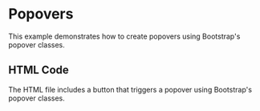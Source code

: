 # Popovers

This example demonstrates how to create popovers using Bootstrap's popover classes.

## HTML Code
The HTML file includes a button that triggers a popover using Bootstrap's popover classes.
